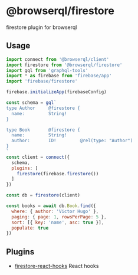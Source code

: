 @browserql/firestore
===

firestore plugin for browserql

## Usage

```js
import connect from '@browserql/client'
import firestore from '@browserql/firestore'
import gql from 'graphql-tools'
import * as firebase from 'firebase/app'
import 'firebase/firestore'

firebase.initializeApp(firebaseConfig)

const schema = gql`
type Author     @firestore {
  name:         String!
}

type Book       @firestore {
  name:         String!
  author:       ID!         @rel(type: "Author")
}
`
const client = connect({
  schema,
  plugins: [
    firestore(firebase.firestore())
  ]
})

const db = firestore(client)

const books = await db.Book.find({
  where: { author: 'Victor Hugo' },
  paging: { page: 1, rowsPerPage: 5 },
  sort: [{ key: 'name', asc: true }],
  populate: true
})
```

## Plugins

- [firestore-react-hooks](https://npmjs.com/browserql/firestore-react-hooks) React hooks